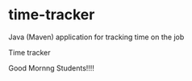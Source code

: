 # time-tracker
Java (Maven) application for tracking time on the job

Time tracker

Good Mornng Students!!!!
